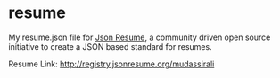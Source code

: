 resume
======

My resume.json file for [Json Resume](http://jsonresume.org/), a community driven open source initiative to create a JSON based standard for resumes.

Resume Link: http://registry.jsonresume.org/mudassirali
